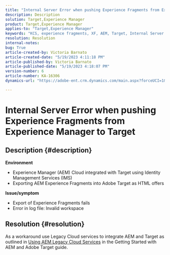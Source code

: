 ```yaml
---
title: "Internal Server Error when pushing Experience Fragments from Experience Manager to Target"
description: Description
solution: Target,Experience Manager
product: Target,Experience Manager
applies-to: "Target,Experience Manager"
keywords: "KCS, experience fragments, XF, AEM, Target, Internal Server Error"
resolution: Resolution
internal-notes: 
bug: True
article-created-by: Victoria Barnato
article-created-date: "5/19/2023 4:11:18 PM"
article-published-by: Victoria Barnato
article-published-date: "5/19/2023 4:18:07 PM"
version-number: 6
article-number: KA-16306
dynamics-url: "https://adobe-ent.crm.dynamics.com/main.aspx?forceUCI=1&pagetype=entityrecord&etn=knowledgearticle&id=dc6cf9c4-5ff6-ed11-8848-6045bd0065b6"

---
```

# Internal Server Error when pushing Experience Fragments from Experience Manager to Target

## Description {#description}

<b>Environment</b>
- Experience Manager (AEM) Cloud integrated with Target using Identity Management Services (IMS)
- Exporting AEM Experience Fragments into Adobe Target as HTML offers

<b>Issue/symptom</b>
- Export of Experience Fragments fails
- Error in log file: Invalid workspace



## Resolution {#resolution}


As a workaround use Legacy Cloud services to integrate AEM and Target as outlined in [Using AEM Legacy Cloud Services](https://experienceleague.adobe.com/docs/experience-manager-learn/aem-target-tutorial/aem-target-implementation/using-aem-cloud-services.html) in the Getting Started with AEM and Adobe Target guide.

